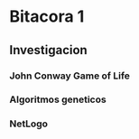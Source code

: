 # Bitacora 1

## Investigacion

### John Conway Game of Life

### Algoritmos geneticos

### NetLogo


